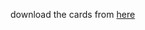 <p> download the cards from <a href = 'http://opengameart.org/content/playing-cards-vector-png'> here</a></p>
